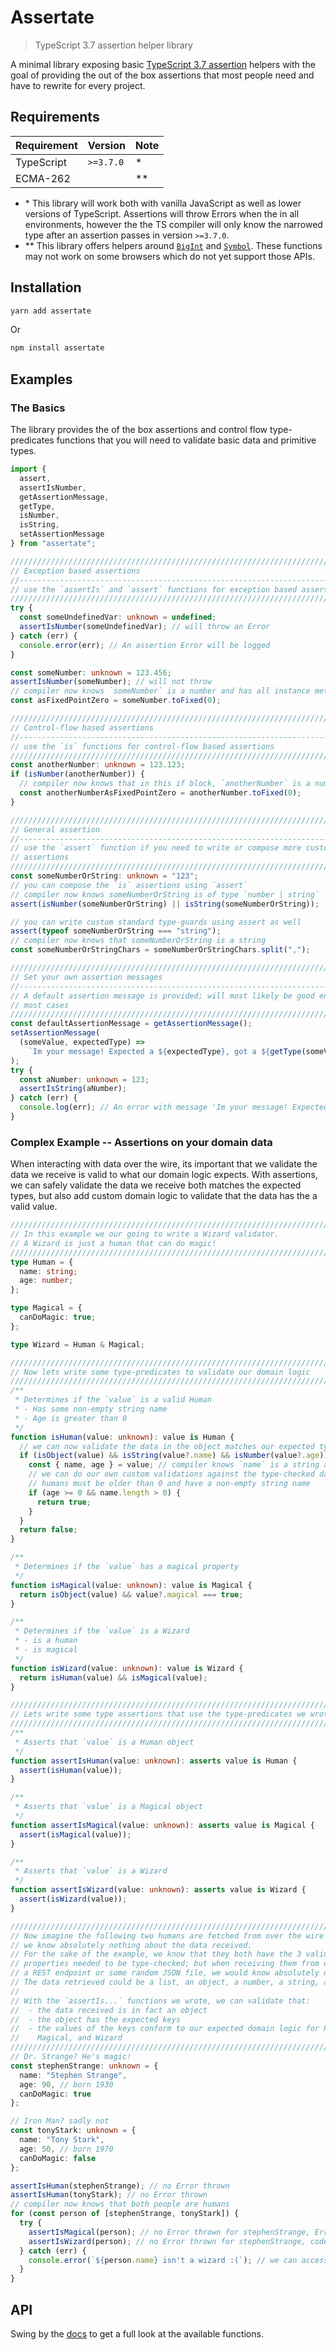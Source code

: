# Assertate

> TypeScript 3.7 assertion helper library

A minimal library exposing basic
[TypeScript 3.7 assertion](https://www.typescriptlang.org/docs/handbook/release-notes/typescript-3-7.html#assertion-functions)
helpers with the goal of providing the out of the box assertions that most
people need and have to rewrite for every project.

## Requirements

| Requirement | Version   | Note |
| ----------- | --------- | ---- |
| TypeScript  | `>=3.7.0` | \*   |
| ECMA-262    |           | \*\* |

- \* This library will work both with vanilla JavaScript as well as lower
  versions of TypeScript. Assertions will throw Errors when the in all
  environments, however the the TS compiler will only know the narrowed type
  after an assertion passes in version `>=3.7.0`.
- \*\* This library offers helpers around
  [`BigInt`](https://developer.mozilla.org/en-US/docs/Web/JavaScript/Reference/Global_Objects/BigInt)
  and
  [`Symbol`](https://developer.mozilla.org/en-US/docs/Web/JavaScript/Reference/Global_Objects/Symbol).
  These functions may not work on some browsers which do not yet support those
  APIs.

## Installation

```sh
yarn add assertate
```

Or

```sh
npm install assertate
```

## Examples

### The Basics

The library provides the of the box assertions and control flow type-predicates
functions that you will need to validate basic data and primitive types.

```typescript
import {
  assert,
  assertIsNumber,
  getAssertionMessage,
  getType,
  isNumber,
  isString,
  setAssertionMessage
} from "assertate";

////////////////////////////////////////////////////////////////////////////////
// Exception based assertions
//------------------------------------------------------------------------------
// use the `assertIs` and `assert` functions for exception based assertions
////////////////////////////////////////////////////////////////////////////////
try {
  const someUndefinedVar: unknown = undefined;
  assertIsNumber(someUndefinedVar); // will throw an Error
} catch (err) {
  console.error(err); // An assertion Error will be logged
}

const someNumber: unknown = 123.456;
assertIsNumber(someNumber); // will not throw
// compiler now knows `someNumber` is a number and has all instance methods that a number has
const asFixedPointZero = someNumber.toFixed(0);

////////////////////////////////////////////////////////////////////////////////
// Control-flow based assertions
//------------------------------------------------------------------------------
// use the `is` functions for control-flow based assertions
////////////////////////////////////////////////////////////////////////////////
const anotherNumber: unknown = 123.123;
if (isNumber(anotherNumber)) {
  // compiler now knows that in this if block, `anotherNumber` is a number
  const anotherNumberAsFixedPointZero = anotherNumber.toFixed(0);
}

////////////////////////////////////////////////////////////////////////////////
// General assertion
//------------------------------------------------------------------------------
// use the `assert` function if you need to write or compose more custom
// assertions
////////////////////////////////////////////////////////////////////////////////
const someNumberOrString: unknown = "123";
// you can compose the `is` assertions using `assert`
// compiler now knows someNumberOrString is of type `number | string`
assert(isNumber(someNumberOrString) || isString(someNumberOrString));

// you can write custom standard type-guards using assert as well
assert(typeof someNumberOrString === "string");
// compiler now knows that someNumberOrString is a string
const someNumberOrStringChars = someNumberOrStringChars.split(",");

////////////////////////////////////////////////////////////////////////////////
// Set your own assertion messages
//------------------------------------------------------------------------------
// A default assertion message is provided; will most likely be good enough for
// most cases
////////////////////////////////////////////////////////////////////////////////
const defaultAssertionMessage = getAssertionMessage();
setAssertionMessage(
  (someValue, expectedType) =>
    `Im your message! Expected a ${expectedType}, got a ${getType(someValue)}`
);
try {
  const aNumber: unknown = 123;
  assertIsString(aNumber);
} catch (err) {
  console.log(err); // An error with message 'Im your message! Expected a string, got a number' will be logged
}
```

### Complex Example -- Assertions on your domain data

When interacting with data over the wire, its important that we validate the
data we receive is valid to what our domain logic expects. With assertions, we
can safely validate the data we receive both matches the expected types, but
also add custom domain logic to validate that the data has the a valid value.

```typescript
////////////////////////////////////////////////////////////////////////////////
// In this example we our going to write a Wizard validator.
// A Wizard is just a human that can do magic!
////////////////////////////////////////////////////////////////////////////////
type Human = {
  name: string;
  age: number;
};

type Magical = {
  canDoMagic: true;
};

type Wizard = Human & Magical;

////////////////////////////////////////////////////////////////////////////////
// Now lets write some type-predicates to validate our domain logic
////////////////////////////////////////////////////////////////////////////////
/**
 * Determines if the `value` is a valid Human
 * - Has some non-empty string name
 * - Age is greater than 0
 */
function isHuman(value: unknown): value is Human {
  // we can now validate the data in the object matches our expected types
  if (isObject(value) && isString(value?.name) && isNumber(value?.age)) {
    const { name, age } = value; // compiler knows `name` is a string and `age` is a number
    // we can do our own custom validations against the type-checked data as well
    // humans must be older than 0 and have a non-empty string name
    if (age >= 0 && name.length > 0) {
      return true;
    }
  }
  return false;
}

/**
 * Determines if the `value` has a magical property
 */
function isMagical(value: unknown): value is Magical {
  return isObject(value) && value?.magical === true;
}

/**
 * Determines if the `value` is a Wizard
 * - is a human
 * - is magical
 */
function isWizard(value: unknown): value is Wizard {
  return isHuman(value) && isMagical(value);
}

////////////////////////////////////////////////////////////////////////////////
// Lets write some type assertions that use the type-predicates we wrote
////////////////////////////////////////////////////////////////////////////////
/**
 * Asserts that `value` is a Human object
 */
function assertIsHuman(value: unknown): asserts value is Human {
  assert(isHuman(value));
}

/**
 * Asserts that `value` is a Magical object
 */
function assertIsMagical(value: unknown): asserts value is Magical {
  assert(isMagical(value));
}

/**
 * Asserts that `value` is a Wizard
 */
function assertIsWizard(value: unknown): asserts value is Wizard {
  assert(isWizard(value));
}

////////////////////////////////////////////////////////////////////////////////
// Now imagine the following two humans are fetched from over the wire and that
// we know absolutely nothing about the data received.
// For the sake of the example, we know that they both have the 3 valid
// properties needed to be type-checked; but when receiving them from over
// a REST endpoint or some random JSON file, we would know absolutely nothing.
// The data retrieved could be a list, an object, a number, a string, anything.
//
// With the `assertIs...` functions we wrote, we can validate that:
//  - the data received is in fact an object
//  - the object has the expected keys
//  - the values of the keys conform to our expected domain logic for Human,
//    Magical, and Wizard
////////////////////////////////////////////////////////////////////////////////
// Dr. Strange? He's magic!
const stephenStrange: unknown = {
  name: "Stephen Strange",
  age: 90, // born 1930
  canDoMagic: true
};

// Iron Man? sadly not
const tonyStark: unknown = {
  name: "Tony Stark",
  age: 50, // born 1970
  canDoMagic: false
};

assertIsHuman(stephenStrange); // no Error thrown
assertIsHuman(tonyStark); // no Error thrown
// compiler now knows that both people are humans
for (const person of [stephenStrange, tonyStark]) {
  try {
    assertIsMagical(person); // no Error thrown for stephenStrange, Error thrown for tonyStark
    assertIsWizard(person); // no Error thrown for stephenStrange, code won't be reached for tonyStark
  } catch (err) {
    console.error(`${person.name} isn't a wizard :(`); // we can access `person.name` because the compiler knows the person is a human
  }
}
```

## API

Swing by the [docs](https://evanlouie.github.io/assertate/) to get a full look
at the available functions.

